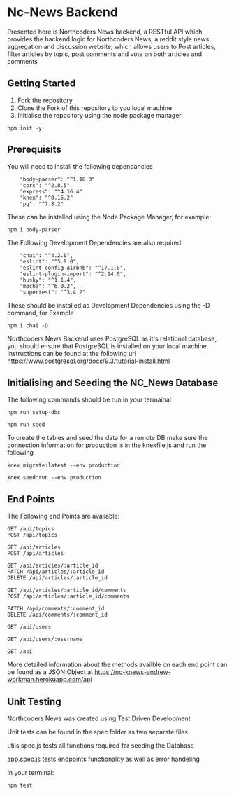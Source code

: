 # Nc-News Backend

Presented here is Northcoders News backend, a RESTful API which provides the backend logic for Northcoders News, a reddit style news aggregation and discussion website, which allows users to Post articles, filter articles by topic, post comments and vote on both articles and comments

## Getting Started

1. Fork the repository
2. Clone the Fork of this repository to you local machine
3. Initialise the repository using the node package manager

```
npm init -y
```

## Prerequisits

You will need to install the following dependancies

```
    "body-parser": "^1.18.3"
    "cors": "^2.8.5"
    "express": "^4.16.4"
    "knex": "^0.15.2"
    "pg": "^7.8.2"
```

These can be installed using the Node Package Manager, for example:

```
npm i body-parser
```

The Following Development Dependencies are also required

```
    "chai": "^4.2.0",
    "eslint": "^5.9.0",
    "eslint-config-airbnb": "^17.1.0",
    "eslint-plugin-import": "^2.14.0",
    "husky": "^1.1.4",
    "mocha": "^6.0.2",
    "supertest": "^3.4.2"
```

These should be installed as Development Dependencies using the -D command, for Example

```
npm i chai -D
```

Northcoders News Backend uses PostgreSQL as it's relational database, you should ensure that PostgreSQL is installed on your local machine. Instructions can be found at the following url https://www.postgresql.org/docs/9.3/tutorial-install.html

## Initialising and Seeding the NC_News Database

The following commands should be run in your termainal

```
npm run setup-dbs

npm run seed
```

To create the tables and seed the data for a remote DB make sure the connection information for production is in the knexfile.js and run the following

```
knex migrate:latest --env production

knex seed:run --env production
```

## End Points

The Following end Points are available:

```
GET /api/topics
POST /api/topics

GET /api/articles
POST /api/articles

GET /api/articles/:article_id
PATCH /api/articles/:article_id
DELETE /api/articles/:article_id

GET /api/articles/:article_id/comments
POST /api/articles/:article_id/comments

PATCH /api/comments/:comment_id
DELETE /api/comments/:comment_id

GET /api/users

GET /api/users/:username

GET /api

```

More detailed information about the methods availble on each end point can be found as a JSON Object at https://nc-knews-andrew-workman.herokuapp.com/api

## Unit Testing

Northcoders News was created using Test Driven Development

Unit tests can be found in the spec folder as two separate files

utils.spec.js tests all functions required for seeding the Database

app.spec.js tests endpoints functionality as well as error handeling

In your terminal:

```
npm test
```
